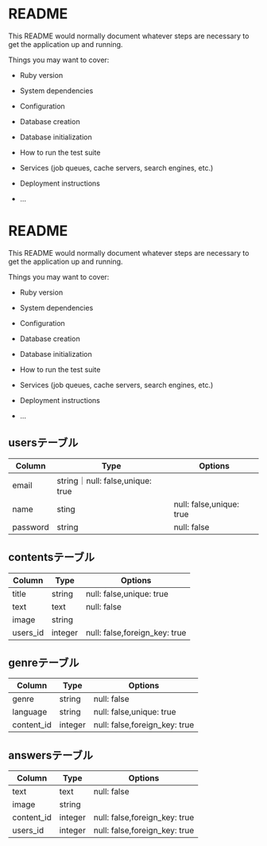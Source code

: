 # README

This README would normally document whatever steps are necessary to get the
application up and running.

Things you may want to cover:

* Ruby version

* System dependencies

* Configuration

* Database creation

* Database initialization

* How to run the test suite

* Services (job queues, cache servers, search engines, etc.)

* Deployment instructions

* ...
# README

This README would normally document whatever steps are necessary to get the
application up and running.

Things you may want to cover:

* Ruby version

* System dependencies

* Configuration

* Database creation

* Database initialization

* How to run the test suite

* Services (job queues, cache servers, search engines, etc.)

* Deployment instructions

* ...
## usersテーブル
|Column|Type|Options|
|------|----|-------|
|email|string｜null: false,unique: true|
|name|sting|null: false,unique: true|
|password|string|null: false|

## contentsテーブル
|Column|Type|Options|
|------|----|-------|
|title|string|null: false,unique: true|
|text|text|null: false|
|image|string||
|users_id|integer|null: false,foreign_key: true|

## genreテーブル
|Column|Type|Options|
|------|----|-------|
|genre|string|null: false|
|language|string|null: false,unique: true|
|content_id|integer|null: false,foreign_key: true|

## answersテーブル
|Column|Type|Options|
|------|----|-------|
|text|text|null: false|
|image|string||
|content_id|integer|null: false,foreign_key: true|
|users_id|integer|null: false,foreign_key: true|
